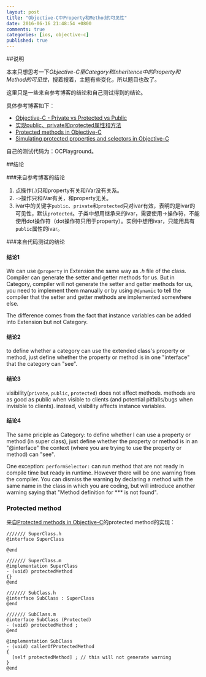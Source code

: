 ```yaml
---
layout: post
title: "Objective-C中Property和Method的可见性"
date: 2016-06-16 21:48:54 +0800
comments: true
categories: [ios, objective-c]
published: true
---
```


##说明

本来只想思考一下*Objective-C里Category和Inheritence中的Property和Method的可见性*，搜着搜着，主题有些变化，所以题目也改了。

这里只是一些来自参考博客的结论和自己测试得到的结论。

<!-- more -->

具体参考博客如下：

* [Objective-C - Private vs Protected vs Public](http://stackoverflow.com/questions/4869935/objective-c-private-vs-protected-vs-public)
* [实现public、private和protected属性和方法](http://stackoverflow.com/questions/12633627/expose-a-private-objective-c-method-or-property-to-subclasses)
* [Protected methods in Objective-C](http://stackoverflow.com/questions/3725857/protected-methods-in-objective-c)
* [Simulating protected properties and selectors in Objective-C](http://bootstragram.com/blog/simulating-protected-modifier-with-objective-c/)

自己的测试代码为：OCPlayground。

##结论

###来自参考博客的结论

1. 点操作(.)只和property有关和iVar没有关系。
2. `->`操作只和iVar有关，和property无关。
3. ivar中的关键字`public`、`private`和`protected`只对ivar有效，表明的是ivar的可见性，默认`protected`。子类中想用继承来的ivar，需要使用->操作符，不能使用dot操作符（dot操作符只用于property）。实例中想用ivar，只能用具有`public`属性的ivar。

###来自代码测试的结论

#### 结论1

We can use `@property` in Extension the same way as *.h* file of the class. Compiler can generate the setter and getter methods for us. But in Category, compiler will not generate the setter and getter methods for us, you need to implement them manually or by using `@dynamic` to tell the compiler that the setter and getter methods are implemented somewhere else.

The difference comes from the fact that instance variables can be added into Extension but not Category.

#### 结论2

to define whether a category can use the extended class's property or method, just define whether the property or method is in one "interface" that the category can "see".

#### 结论3

visibility(`private`, `public`, `protected`) does not affect methods. methods are as good as public when visible to clients (and potential pitfalls/bugs when invisible to clients). instead, visibility affects instance variables.

#### 结论4
The same priciple as Category: to define whether I can use a property or method (in super class), just define whether the property or method is in an "@interface" the context (where you are trying to use the property or method) can "see". 

One exception: `performSelector:` can run method that are not ready in compile time but ready in runtime. However there will be one warning from the compiler. You can dismiss the warning by declaring a method with the same name in the class in which you are coding, but will introduce another warning saying that "Method definition for *** is not found".

### Protected method

来自[Protected methods in Objective-C](http://stackoverflow.com/questions/3725857/protected-methods-in-objective-c)的protected method的实现：

```objc
/////// SuperClass.h
@interface SuperClass

@end

/////// SuperClass.m
@implementation SuperClass
- (void) protectedMethod
{}
@end

/////// SubClass.h
@interface SubClass : SuperClass
@end

/////// SubClass.m
@interface SubClass (Protected)
- (void) protectedMethod ;
@end

@implementation SubClass
- (void) callerOfProtectedMethod
{
  [self protectedMethod] ; // this will not generate warning
} 
@end
```